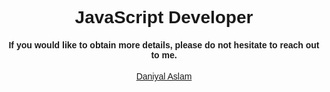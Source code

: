 <link rel="preconnect" href="https://fonts.googleapis.com">
<link rel="preconnect" href="https://fonts.gstatic.com" crossorigin>
<link href="https://fonts.googleapis.com/css2?family=Poppins:wght@400;500;600;700&display=swap" rel="stylesheet">
<div style="text-align:center;  font-family: 'Poppins', sans-serif;">
<h1 align="center" style="text-align:center;  font-family: 'Poppins', sans-serif;">JavaScript Developer </h1>
 
 <h4>If you would like to obtain more details, please do not hesitate to reach out to me.</h4>
  <a align="center" style="text-align:center; " href="https://daniyalaslam.com/" target="_blank"> Daniyal Aslam </a>
</div>

